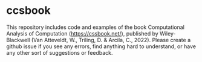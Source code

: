 # ccsbook
This repository includes code and examples of the book Computational Analysis of Computation (https://cssbook.net/), published by Wiley-Blackwell (Van Atteveldt, W., Triling, D. & Arcila, C., 2022). Please create a github issue if you see any errors, find anything hard to understand, or have any other sort of suggestions or feedback.
